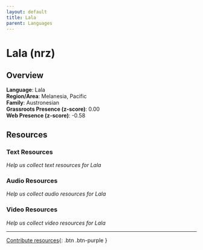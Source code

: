 ```yaml
---
layout: default
title: Lala
parent: Languages
---
```


# Lala (nrz)

## Overview

**Language**: Lala  
**Region/Area**: Melanesia, Pacific  
**Family**: Austronesian  
**Grassroots Presence (z-score)**: 0.00  
**Web Presence (z-score)**: -0.58  

## Resources

### Text Resources
*Help us collect text resources for Lala*

### Audio Resources
*Help us collect audio resources for Lala*

### Video Resources
*Help us collect video resources for Lala*

---

[Contribute resources](https://forms.office.com/e/1SfLJx3u1r){: .btn .btn-purple }
